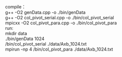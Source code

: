 compile： <br>
    g++ -O2 genData.cpp -o ./bin/genData<br>
    g++ -O2 col_pivot_serial.cpp -o ./bin/col_pivot_serial <br>
    mpicxx -O2 col_pivot_para.cpp -o ./bin/col_pivot_para<br>
run:<br>
    mkdir data<br>
    ./bin/genData 1024<br>
    /bin/col_pivot_serial ./data/Axb_1024.txt<br>
    mpirun -np 4 /bin/col_pivot_para ./data/Axb_1024.txt    <br>
